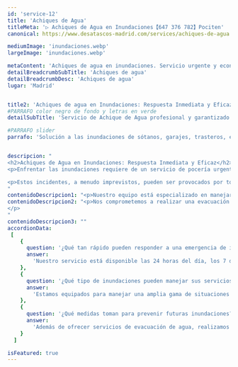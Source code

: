 ```yaml
---
id: 'service-12'
title: 'Achiques de Agua'
titleMeta: '▷ Achiques de Agua en Inundaciones【647 376 782】Pociten'
canonical: https://www.desatascos-madrid.com/services/achiques-de-agua

mediumImage: 'inundaciones.webp'
largeImage: 'inundaciones.webp'

metaContent: 'Achiques de agua en inundaciones. Servicio urgente y económico con camiones preparados para la succión de aguas. Rápidos y eficientes.'
detailBreadcrumbSubTitle: 'Achiques de agua'
detailBreadcrumbDesc: 'Achiques de agua'
lugar: 'Madrid'


title2: 'Achiques de agua en Inundaciones: Respuesta Inmediata y Eficaz'
#PARRAFO color negro de fondo y letras en verde
detailSubTitle: 'Servicio de Achique de Agua profesional y garantizado'

#PARRAFO slider
parrafo: 'Solución a las inundaciones de sótanos, garajes, trasteros, etc.. 24 horas a tu servicio'


descripcion: "
<h2>Achiques de Agua en Inundaciones: Respuesta Inmediata y Eficaz</h2>
<p>Enfrentar las inundaciones requiere de un servicio de pocería urgente y confiable. En Desatascos Pociten, estamos disponibles las 24 horas para atender rápidamente estas emergencias y proporcionar al cliente achiques de agua, asegurando una evacuación efectiva del agua acumulada.</p>

<p>Estos incidentes, a menudo imprevistos, pueden ser provocados por tormentas severas, descuidos como grifos abiertos, o averías en las tuberías. Una causa común es la saturación de los desagües, que, sin el mantenimiento adecuado, no logran desalojar el agua eficientemente.</p>
"
contenidoDescripcion1: "<p>Nuestro equipo está especializado en manejar cualquier tipo de anegamiento, ya sea en espacios residenciales o comerciales, incluyendo garajes, sótanos o áreas de construcción. Contamos con tecnología avanzada en nuestros camiones de limpieza y succión, así como bombas de agua de última generación, para adaptarnos a cada situación específica.</p>"
contenidoDescripcion2: "<p>Nos comprometemos a realizar una evacuación de agua total, con el objetivo de minimizar el impacto y devolver la normalidad a su espacio en el menor tiempo posible. Con Desatascos Pociten, puede estar seguro de recibir una solución rápida y efectiva para sus problemas de inundaciones.
</p>
"
contenidoDescripcion3: ""
accordionData:
 [
    {
      question: '¿Qué tan rápido pueden responder a una emergencia de inundación?',
      answer:
        'Nuestro servicio está disponible las 24 horas del día, los 7 días de la semana. En caso de inundación, nuestro equipo de expertos puede responder y llegar al lugar del incidente con rapidez, generalmente en cuestión de horas, dependiendo de su ubicación. Nuestra prioridad es actuar con la mayor celeridad posible para minimizar los daños y resolver la situación de manera eficiente.',
    },
    {
      question: '¿Qué tipo de inundaciones pueden manejar sus servicios?',
      answer:
        'Estamos equipados para manejar una amplia gama de situaciones de inundación, incluyendo anegamientos causados por lluvias intensas, roturas de tuberías, desbordamientos de sistemas de desagüe, y cualquier otra situación que provoque acumulación de agua. Nuestro equipo tiene experiencia en trabajar en diferentes entornos, desde espacios residenciales como sótanos y garajes hasta áreas comerciales y de construcción.',
    },
    {
      question: '¿Qué medidas toman para prevenir futuras inundaciones?',
      answer:
        'Además de ofrecer servicios de evacuación de agua, realizamos una evaluación detallada para identificar las causas subyacentes de la inundación. Ofrecemos asesoramiento y soluciones para mejorar los sistemas de drenaje y desagüe, así como mantenimiento preventivo para reducir el riesgo de futuras inundaciones. Nuestro enfoque no solo se centra en resolver el problema actual, sino también en implementar medidas preventivas para asegurar la protección a largo plazo de su propiedad.'
    }
  ]

isFeatured: true
---
```

